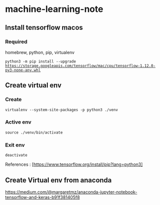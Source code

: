 # machine-learning-note
## Install tensorflow macos
### Required
homebrew, python, pip, virtualenv

<code>python3 -m pip install --upgrade https://storage.googleapis.com/tensorflow/mac/cpu/tensorflow-1.12.0-py3-none-any.whl </code>
## Create virtual env
### Create
<code>virtualenv --system-site-packages -p python3 ./venv
</code>
### Active env
<code>source ./venv/bin/activate</code>
### Exit env
<code>deactivate</code>

References : [https://www.tensorflow.org/install/pip?lang=python3]

## Create Virtual env from anaconda
https://medium.com/@margaretmz/anaconda-jupyter-notebook-tensorflow-and-keras-b91f381405f8

